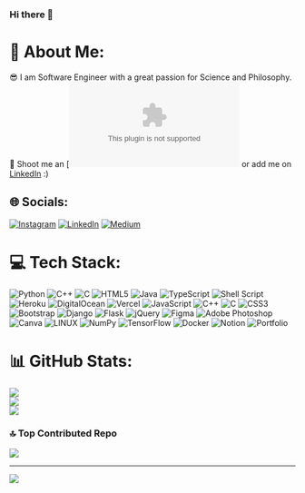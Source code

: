 ### Hi there 👋

<!--
**Ethiopian-boy/Ethiopian-boy** is a ✨ _special_ ✨ repository because its `README.md` (this file) appears on your GitHub profile.
-->

# 💫 About Me:
😎 I am Software  Engineer with a great passion for Science and Philosophy.<br> 🚉 Shoot me an [![Email](mullerfromethiopia@gmail.com) or add me on [LinkedIn](www.linkedin.com/in/<br>mulubrhan-birhanu-94a19923b) :)


## 🌐 Socials:
[![Instagram](https://img.shields.io/badge/Instagram-%23E4405F.svg?logo=Instagram&logoColor=white)](https://instagram.com/mulu_.brhan) [![LinkedIn](https://img.shields.io/badge/LinkedIn-%230077B5.svg?logo=linkedin&logoColor=white)](https://linkedin.com/in/mulubrhan-birhanu-94a19923b) [![Medium](https://img.shields.io/badge/Medium-12100E?logo=medium&logoColor=white)](https://medium.com/@mullerfromethiopia) 

# 💻 Tech Stack:
![Python](https://img.shields.io/badge/python-3670A0?style=flat-square&logo=python&logoColor=ffdd54) ![C++](https://img.shields.io/badge/c++-%2300599C.svg?style=flat-square&logo=c%2B%2B&logoColor=white) ![C](https://img.shields.io/badge/c-%2300599C.svg?style=flat-square&logo=c&logoColor=white) ![HTML5](https://img.shields.io/badge/html5-%23E34F26.svg?style=flat-square&logo=html5&logoColor=white) ![Java](https://img.shields.io/badge/java-%23ED8B00.svg?style=flat-square&logo=java&logoColor=white) ![TypeScript](https://img.shields.io/badge/typescript-%23007ACC.svg?style=flat-square&logo=typescript&logoColor=white) ![Shell Script](https://img.shields.io/badge/shell_script-%23121011.svg?style=flat-square&logo=gnu-bash&logoColor=white) ![Heroku](https://img.shields.io/badge/heroku-%23430098.svg?style=flat-square&logo=heroku&logoColor=white) ![DigitalOcean](https://img.shields.io/badge/DigitalOcean-%230167ff.svg?style=flat-square&logo=digitalOcean&logoColor=white) ![Vercel](https://img.shields.io/badge/vercel-%23000000.svg?style=flat-square&logo=vercel&logoColor=white) ![JavaScript](https://img.shields.io/badge/javascript-%23323330.svg?style=flat-square&logo=javascript&logoColor=%23F7DF1E) ![C++](https://img.shields.io/badge/c++-%2300599C.svg?style=flat-square&logo=c%2B%2B&logoColor=white) ![C](https://img.shields.io/badge/c-%2300599C.svg?style=flat-square&logo=c&logoColor=white) ![CSS3](https://img.shields.io/badge/css3-%231572B6.svg?style=flat-square&logo=css3&logoColor=white) ![Bootstrap](https://img.shields.io/badge/bootstrap-%23563D7C.svg?style=flat-square&logo=bootstrap&logoColor=white) ![Django](https://img.shields.io/badge/django-%23092E20.svg?style=flat-square&logo=django&logoColor=white) ![Flask](https://img.shields.io/badge/flask-%23000.svg?style=flat-square&logo=flask&logoColor=white) ![jQuery](https://img.shields.io/badge/jquery-%230769AD.svg?style=flat-square&logo=jquery&logoColor=white) 	![Figma](https://img.shields.io/badge/figma-%23F24E1E.svg?style=flat-square&logo=figma&logoColor=white) ![Adobe Photoshop](https://img.shields.io/badge/adobephotoshop-%2331A8FF.svg?style=flat-square&logo=adobephotoshop&logoColor=white) ![Canva](https://img.shields.io/badge/Canva-%2300C4CC.svg?style=flat-square&logo=Canva&logoColor=white) ![LINUX](https://img.shields.io/badge/Linux-FCC624?style=flat-square&logo=linux&logoColor=black) ![NumPy](https://img.shields.io/badge/numpy-%23013243.svg?style=flat-square&logo=numpy&logoColor=white) ![TensorFlow](https://img.shields.io/badge/TensorFlow-%23FF6F00.svg?style=flat-square&logo=TensorFlow&logoColor=white) ![Docker](https://img.shields.io/badge/docker-%230db7ed.svg?style=flat-square&logo=docker&logoColor=white) ![Notion](https://img.shields.io/badge/Notion-%23000000.svg?style=flat-square&logo=notion&logoColor=white) ![Portfolio](https://img.shields.io/badge/Portfolio-%23000000.svg?style=flat-square&logo=firefox&logoColor=#FF7139)
# 📊 GitHub Stats:
![](https://github-readme-stats.vercel.app/api?username=Ethiopian-boy&theme=algolia&hide_border=false&include_all_commits=false&count_private=false)<br/>
![](https://github-readme-streak-stats.herokuapp.com/?user=Ethiopian-boy&theme=algolia&hide_border=false)<br/>
![](https://github-readme-stats.vercel.app/api/top-langs/?username=Ethiopian-boy&theme=algolia&hide_border=false&include_all_commits=false&count_private=false&layout=compact)

### 🔝 Top Contributed Repo
![](https://github-contributor-stats.vercel.app/api?username=Ethiopian-boy&limit=5&theme=dark&combine_all_yearly_contributions=true)

---
[![](https://visitcount.itsvg.in/api?id=Ethiopian-boy&icon=0&color=0)](https://visitcount.itsvg.in)

<!-- Proudly created with GPRM ( https://gprm.itsvg.in ) -->
<!-- [![GitHub Streak](https://github-readme-streak-stats.herokuapp.com?user=Ethiopian-boy)](https://git.io/streak-stats) -->
